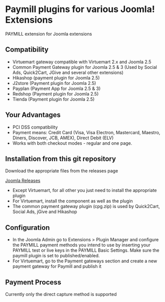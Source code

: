 Paymill plugins for various Joomla! Extensions
====================

PAYMILL extension for Joomla extensions

## Compatibility
* Virtuemart gateway compatible with Virtuemart 2.x and Joomla 2.5
* Common Payment Gateway plugin for Joomla 2.5 & 3 (Used by Social Ads, Quick2Cart, JGive and several other extensions)
* Hikashop (payment plugin for Joomla 2.5)
* J2store (Payment plugin for Joomla 2.5)
* Payplan (Payment App for Joomla 2.5 & 3)
* Redshop (Payment plugin for Joomla 2.5)
* Tienda (Payment plugin for Joomla 2.5)

## Your Advantages
* PCI DSS compatibility
* Payment means: Credit Card (Visa, Visa Electron, Mastercard, Maestro, Diners, Discover, JCB, AMEX), Direct Debit (ELV)
* Works with both checkout modes - regular and one page.

## Installation from this git repository

Download the appropriate files from the releases page

[Joomla Releases](https://github.com/paymill/paymill-joomla-plugins/releases)

* Except Virtuemart, for all other you just need to install the appropriate plugin
* For Virtuemart, install the component as well as the plugin
* The common payment gateway plugin (cpg.zip) is used by Quick2Cart, Social Ads, jGive and Hikashop


## Configuration

* In the Joomla Admin go to Extensions > Plugin Manager and configure the PAYMILL payment methods you intend to use by inserting your PAYMILL test or live keys in the PAYMILL Basic Settings. Make sure the paymill plugin is set to published/enabled.
* For Virtuemart, go to the Payment gateways section and create a new payment gateway for Paymill and publish it


## Payment Process

Currently only the direct capture method is supported
